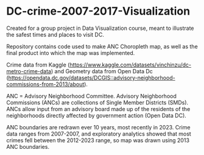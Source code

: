# DC-crime-2007-2017-Visualization

Created for a group project in Data Visualization course, meant to illustrate the safest times and places to visit DC.

Repository contains code used to make ANC Choropleth map, as well as the final product into which the map was implemented.

Crime data from Kaggle (https://www.kaggle.com/datasets/vinchinzu/dc-metro-crime-data) and Geometry data from Open Data Dc (https://opendata.dc.gov/datasets/DCGIS::advisory-neighborhood-commissions-from-2013/about).

ANC = Advisory Neighborhood Committee. 
Advisory Neighborhood Commissions (ANCs) are collections of Single Member Districts (SMDs). ANCs allow input from an advisory board made up of the residents of the neighborhoods directly affected by government action (Open Data DC).

ANC boundaries are redrawn ever 10 years, most recently in 2023. Crime data ranges from 2007-2007, and exploratory analytics showed that most crimes fell between the 2012-2023 range, so map was drawn using 2013 ANC boundaries.
